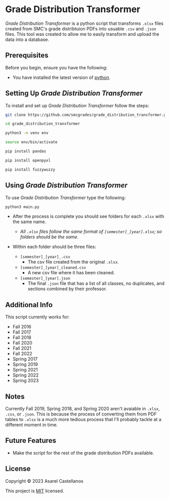 # Grade Distribution Transformer

*Grade Distribution Transformer* is a python script that transforms `.xlsx` files created from SMC's grade distribtuion PDFs into usuable `.csv` and `.json` files.
This tool was created to allow me to easily transform and upload the data into a database.

## Prerequisites

Before you begin, ensure you have the following:

- You have installed the latest version of [python](https://www.python.org/downloads/).

## Setting Up *Grade Distribution Transformer*

To install and set up *Grade Distribution Transformer* follow the steps:

```bash
git clone https://github.com/smcgrades/grade_distribution_transformer.git
```

```bash
cd grade_distribution_transformer
```

```bash
python3 -m venv env
```

```bash
source env/bin/activate
```

```bash
pip install pandas
```

```bash
pip install openpyxl
```

```bash
pip install fuzzywuzzy
```

## Using *Grade Distribution Transformer*

To use *Grade Distribution Transformer* type the following:

```bash
python3 main.py
```

- After the process is complete you should see folders for each `.xlsx` with the same name.

    - *All `.xlsx` files follow the same format of `[semester]_[year].xlsx`; so folders should be the same.*

- Within each folder should be three files:

    - `[semester]_[year]_.csv`
        - The csv file created from the original `.xlsx`.
    - `[semester]_[year]_cleaned.csv`
        - A new csv file where it has been cleaned.
    - `[semester]_[year].json`
        - The final `.json` file that has a list of all classes, no duplicates, and sections combined by their professor.

## Additional Info

This script currently works for:

- Fall 2016
- Fall 2017
- Fall 2018
- Fall 2020
- Fall 2021
- Fall 2022
- Spring 2017
- Spring 2019
- Spring 2021
- Spring 2022
- Spring 2023

## Notes

Currently Fall 2019, Spring 2018, and Spring 2020 aren't avaiable in `.xlsx`, `.csv`, or `.json`. This is because the process of converting them from PDF tables to `.xlsx` is a much more tedious process that I'll probably tackle at a different moment in time.

## Future Features

- Make the script for the rest of the grade distribution PDFs available.

## License

Copyright &copy; 2023 Asarel Castellanos

This project is [MIT](https://github.com/smcgrades/grade_distribution_transformer/blob/main/LICENSE.txt) licensed.
